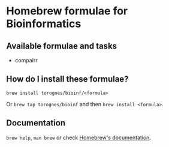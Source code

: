 # Homebrew formulae for Bioinformatics 

## Available formulae and tasks

* compairr


## How do I install these formulae?

`brew install torognes/bioinf/<formula>`

Or `brew tap torognes/bioinf` and then `brew install <formula>`.

## Documentation

`brew help`, `man brew` or check [Homebrew's documentation](https://docs.brew.sh).

